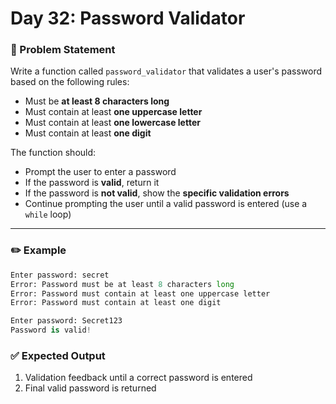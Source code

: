 # Day 32: Password Validator

### 🔹 Problem Statement  
Write a function called `password_validator` that validates a user's password based on the following rules:

- Must be **at least 8 characters long**
- Must contain at least **one uppercase letter**
- Must contain at least **one lowercase letter**
- Must contain at least **one digit**

The function should:

- Prompt the user to enter a password  
- If the password is **valid**, return it  
- If the password is **not valid**, show the **specific validation errors**  
- Continue prompting the user until a valid password is entered (use a `while` loop)

---

### ✏️ Example

```python
Enter password: secret  
Error: Password must be at least 8 characters long  
Error: Password must contain at least one uppercase letter  
Error: Password must contain at least one digit  

Enter password: Secret123  
Password is valid!
```

### ✅ Expected Output
1. Validation feedback until a correct password is entered  
2. Final valid password is returned
